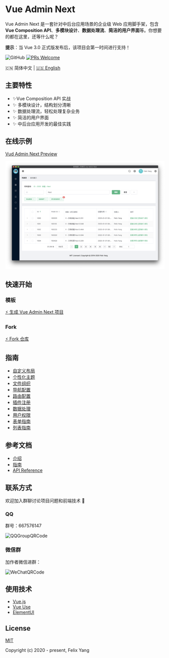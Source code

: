 # Vue Admin Next

Vue Admin Next 是一套针对中后台应用场景的企业级 Web 应用脚手架，包含 **Vue Composition API**、**多模块设计**、**数据处理流**、**简洁的用户界面**等。你想要的都在这里，还等什么呢？

**提示**：当 Vue 3.0 正式版发布后，该项目会第一时间进行支持！

![GitHub](https://img.shields.io/github/license/openfext/vue-admin-next?style=flat-square)
[![PRs Welcome](https://img.shields.io/badge/PRs-welcome-brightgreen.svg?style=flat-square)](https://github.com/openfext/vue-admin-next)

:cn: 简体中文 | [:us: English](README.md)

## 主要特性

- ✨Vue Composition API 实战
- ✨ 多模块设计，结构划分清晰
- ✨ 数据处理流，轻松处理复杂业务
- ✨ 简洁的用户界面
- ✨ 中后台应用开发的最佳实践

## 在线示例

[Vud Admin Next Preview](https://openfext.github.io/vue-admin-next/#/table/basic/query)

![Screen Capture](.github/preview.png)

## 快速开始

### 模板

[⚡ 生成 Vue Admin Next 项目](https://github.com/openfext/vue-admin-next/generate)

### Fork

[⚡ Fork 仓库](https://github.com/openfext/vue-admin-next/fork)

## 指南

- [自定义布局](https://openfext.github.io/docs/vue-admin-next/guide/layout.html)
- [个性化主题](https://openfext.github.io/docs/vue-admin-next/guide/theme.html)
- [文件组织](https://openfext.github.io/docs/vue-admin-next/guide/module-files.html)
- [导航配置](https://openfext.github.io/docs/vue-admin-next/guide/navigation.html)
- [路由配置](https://openfext.github.io/docs/vue-admin-next/guide/router.html)
- [插件注册](https://openfext.github.io/docs/vue-admin-next/guide/plugin.html)
- [数据处理](https://openfext.github.io/docs/vue-admin-next/guide/dataflow.html)
- [用户权限](https://openfext.github.io/docs/vue-admin-next/guide/user.html)
- [表单指南](https://openfext.github.io/docs/vue-admin-next/guide/form.html)
- [列表指南](https://openfext.github.io/docs/vue-admin-next/guide/table.html)

## 参考文档

- [介绍](https://openfext.github.io/docs/vue-admin-next/intro.html)
- [指南](https://openfext.github.io/docs/vue-admin-next/guide/start.html)
- [API Reference](https://openfext.github.io/docs/vue-admin-next/api/component.html)

## 联系方式

欢迎加入群聊讨论项目问题和前端技术 💬

### QQ

群号：667576147

![QQGroupQRCode](https://user-images.githubusercontent.com/2902215/84306575-3e785280-ab8e-11ea-8c53-af8620b5cc69.JPG)

### 微信群

加作者微信进群：

![WeChatQRCode](https://user-images.githubusercontent.com/2902215/84306570-3c15f880-ab8e-11ea-9041-8ea4ccbaa772.JPG)

## 使用技术

- [Vue.js](https://github.com/vuejs/vue)
- [Vue Use](https://github.com/openfext/vue-use)
- [ElementUI](https://github.com/ElemeFE/element)

## License

[MIT](http://opensource.org/licenses/MIT)

Copyright (c) 2020 - present, Felix Yang
